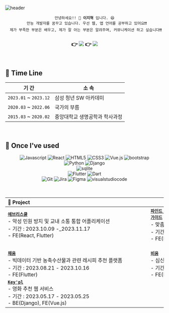 ![header](https://capsule-render.vercel.app/api?type=venom&color=timeAuto&text=Welcome%20to%20illu's%20GitHub!👋&fontColor=000000&fontSize=27&animation=blink)
<br>

<div align="center">
  <pre><code><bold>안녕하세요!! 👋 <b>이지혁</b> 입니다. 😆
  만능 개발자를 꿈꾸고 있습니다. 우선 웹, 앱 언어를 공부하고 있어요❗❗
  제가 부족한 부분은 배우고, 제가 잘 아는 부분은 알려주며, 커뮤니케이션 하고 싶습니다❗❗ </code></pre>
    
  ### 👉  <a href="mailto:illu140411@gmail.com"><img src="https://img.shields.io/badge/Gmail-EA4335?style=for-the-badge&logo=Gmail&logoColor=white"></a> 👉   <a href="https://open.kakao.com/me/illu1996"><img src="https://img.shields.io/badge/KakaoTalk-FFCD00?style=for-the-badge&logoColor=black&logo=KakaoTalk"></a>
</div><br>

## 📆 Time Line

<div align="center">

|기 간|소 속|
|---|---|
| <code>2023.01</code> ~ <code>2023.12</code> | 삼성 청년 SW 아카데미 |
| <code>2020.03</code> ~ <code>2022.06</code> | 국가의 부름 |
| <code>2015.03</code> ~ <code>2020.02</code> | 중앙대학교 생명공학과 학사과정 |

</div><br>

## 🔨 Once I've used 

<div align="center">

  <img alt="Javascript" src="https://img.shields.io/badge/Javascript-F7DF1E?&style=flat&logo=javascript&logoColor=white"/>
  <img alt="React" src="https://img.shields.io/badge/React-61DAFB?&style=flat&logo=react&logoColor=white"/>
  <img alt="HTML5" src="https://img.shields.io/badge/HTML5-E34F26?&style=flat&logo=html5&logoColor=white"/>
  <img alt="CSS3" src="https://img.shields.io/badge/CSS3-1572B6?&style=flat&logo=css3&logoColor=white"/>
  <img alt="Vue.js" src="https://img.shields.io/badge/Vue.js-4FC08D?&style=flat&logo=vuedotjs&logoColor=white"/>
  <img alt="bootstrap" src="https://img.shields.io/badge/Bootstrap-7952B3?&style=flat&logo=bootstrap&logoColor=white"/>
  <br/>
  <img alt="Python" src="https://img.shields.io/badge/Python-3776AB?&style=flat&logo=Python&logoColor=white"/>
  <img alt="Django" src="https://img.shields.io/badge/Django-092E20?&style=flat&logo=django&logoColor=white"/>
  <br/>
  <img alt="sqlite" src="https://img.shields.io/badge/Sqlite-003B57?&style=flat&logo=sqlite&logoColor=white"/>
  
  <br/>
  <img alt="Flutter" src="https://img.shields.io/badge/Flutter-02569B?&style=flat&logo=flutter&logoColor=white"/>
  <img alt="Dart" src="https://img.shields.io/badge/Dart-0175C2?&style=flat&logo=dart&logoColor=white"/>
  <br/>
  <img alt="Git" src="https://img.shields.io/badge/Git-F05032?&style=flat&logo=git&logoColor=white"/>
  <img alt="Jira" src="https://img.shields.io/badge/Jira-0052CC?&style=flat&logo=jira&logoColor=white"/>
  <img alt="Figma" src="https://img.shields.io/badge/Figma-F24E1E?&style=flat&logo=figma&logoColor=white"/>
  <img alt="visualstudiocode" src="https://img.shields.io/badge/visualstudiocode-007ACC?&style=flat&logo=visualstudiocode&logoColor=white"/>
</div>
<br/>
<br/>

| 📁 Project||
|:---|:---|
|<code><strong>[에브리스쿨](https://github.com/OH-Yeonju/everyschool)</strong></code><br/>\- 악성 민원 방지 및 교내 소통 통합 어플리케이션<br/>\- 기간 : 2023.10.09 -_2023.11.17<br/>\- FE(React, Flutter)<br/>&nbsp;&nbsp;&nbsp;&nbsp;&nbsp;&nbsp;&nbsp;&nbsp;&nbsp;&nbsp;&nbsp;&nbsp;&nbsp;&nbsp;&nbsp;&nbsp;&nbsp;&nbsp;&nbsp;&nbsp;&nbsp;&nbsp;&nbsp;&nbsp;&nbsp;&nbsp;&nbsp;&nbsp;&nbsp;&nbsp;&nbsp;&nbsp;&nbsp;&nbsp;&nbsp;&nbsp;&nbsp;&nbsp;&nbsp;&nbsp;&nbsp;&nbsp;&nbsp;&nbsp;&nbsp;&nbsp;&nbsp;&nbsp;&nbsp;&nbsp;&nbsp;&nbsp;&nbsp;&nbsp;&nbsp;&nbsp;&nbsp;&nbsp;&nbsp;&nbsp;&nbsp;&nbsp;&nbsp;&nbsp;&nbsp;&nbsp;&nbsp;&nbsp;&nbsp;&nbsp;&nbsp;&nbsp;&nbsp;&nbsp;&nbsp;&nbsp;&nbsp;&nbsp;&nbsp;&nbsp;&nbsp;&nbsp;&nbsp;&nbsp;&nbsp;&nbsp;&nbsp;&nbsp;&nbsp;&nbsp;&nbsp;&nbsp;&nbsp;&nbsp;&nbsp;&nbsp;&nbsp;&nbsp;&nbsp;&nbsp;&nbsp;&nbsp;|<code><strong>[파인드 마이 가이드](#)</strong></code><br/>\- 맞춤 여행 가이드 웹 서비스<br/>\- 기간 : <br/>\- FE(React)<br/>&nbsp;&nbsp;&nbsp;&nbsp;&nbsp;&nbsp;&nbsp;&nbsp;&nbsp;&nbsp;&nbsp;&nbsp;&nbsp;&nbsp;&nbsp;&nbsp;&nbsp;&nbsp;&nbsp;&nbsp;&nbsp;&nbsp;&nbsp;&nbsp;&nbsp;&nbsp;&nbsp;&nbsp;&nbsp;&nbsp;&nbsp;&nbsp;&nbsp;&nbsp;&nbsp;&nbsp;&nbsp;&nbsp;&nbsp;&nbsp;&nbsp;&nbsp;&nbsp;&nbsp;&nbsp;&nbsp;&nbsp;&nbsp;&nbsp;&nbsp;&nbsp;&nbsp;&nbsp;&nbsp;&nbsp;&nbsp;&nbsp;&nbsp;&nbsp;&nbsp;&nbsp;&nbsp;&nbsp;&nbsp;&nbsp;&nbsp;&nbsp;&nbsp;&nbsp;&nbsp;&nbsp;&nbsp;&nbsp;&nbsp;&nbsp;&nbsp;&nbsp;&nbsp;&nbsp;&nbsp;&nbsp;&nbsp;&nbsp;&nbsp;&nbsp;&nbsp;&nbsp;&nbsp;&nbsp;&nbsp;&nbsp;&nbsp;&nbsp;&nbsp;&nbsp;&nbsp;&nbsp;&nbsp;&nbsp;&nbsp;&nbsp;&nbsp;|
|<code><strong>[채움](https://github.com/ChaeumApp)</strong></code><br/>\- 빅데이터 기반 농축수산물과 관련 레시피 추천 플랫폼<br/>\- 기간 : 2023.08.21 - 2023.10.16<br/>\- FE(Flutter)<br/>|<code><strong>[비움](https://github.com/A-gift-from-room-5/bium)</strong></code><br/>\- 심신 안정을 위한 온라인 비움 서비스<br/>\- 기간 : 2023.07.04. - 2023.08.18<br/>\- FE(React)<br/>|
|<code><strong>[Key'pl](https://github.com/illu1996/KeyUP)</strong></code><br/>\- 영화 추천 웹 서비스<br/>\- 기간 : 2023.05.17 - 2023.05.25<br/>\- BE(Django), FE(Vue.js)<br/>|
<br/>
<br/>



